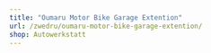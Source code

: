 ```yaml
---
title: "Oumaru Motor Bike Garage Extention"
url: /zwedru/oumaru-motor-bike-garage-extention/
shop: Autowerkstatt
---
```

